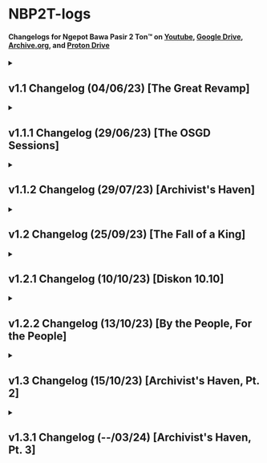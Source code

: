 # NBP2T-logs

#### Changelogs for Ngepot Bawa Pasir 2 Ton™ on [Youtube](https://www.youtube.com/playlist?list=PLgPPq_siGJwJ0YzFQI2p7lJtnqYy6A7Ij), [Google Drive](https://drive.google.com/drive/folders/1-2BM6zpRp9UDDKvcrClR60-GRSTq1nZP?usp=drive_link), [Archive.org](https://archive.org/details/NBP2T), and [Proton Drive](https://drive.proton.me/urls/7JES72G0MR#ApNlehXhxQ5w)

<details>
  <summary><h2>v1.1 Changelog (04/06/23) [The Great Revamp]</h2></summary>

  
  <h3>TL;DR</h3>
  
  - **Revamped 30+ Songs** (changed to their respective original remixers instead of reposters)
  - **Restored some songs** from deletion  
  - **Sort from newest** (I forgot to add this for the longest time)
  - **Fully archiving most of the mp3s** alongside crediting their original remixers (almost 2gb and will upload sometimes later perhaps)
  - **Removed weird and shit songs** you won't remember either way
  
  

<details>
    <summary><h3>Full changelog</h3></summary>

  #### Re-added removed songs
  - Re-added **Hiding Hala Haiding** by **DJ Jimmy On the Mix**
  - Re-added **DJ Terpikat Barakatak** by **Taufiq Akmal**
  - Re-added **I Love Mama Mantu**
  - Re-added **Kimi No Toriko** by **DJ Desa**
  - Re-added **DJ Papa Muda**
  - Re-added **DJ Play Date** along with its original remixer
  - Re-added **DJ Gam Gam Piri** along with its original remixer
  - Re-added **Meneketehe Phonk**
  - Re-added **Jerawat Rindu** (you know which song this is when you listen to it)
  - Re-added **DJ Ubur Ubur** (indihome paket phoenix full ver)
  - Re-added **DJ Good Life x Ela Ela**
  - Re-added **DJ Mari Bercinta** (atas artis bawah gratis)
  - Re-added **DJ Let Me Down Slowly**
  - Re-added **DJ Tanti Pargoy Preminim** (x Tremor)
  - Re-added **DJ Lo Mati Gue Party x Lagu Untukmu**
  and a lot more but I'm too lazy to write all of them

  #### Added More Viral Songs
  - Added **I Wanna Get High x Sepahit Topi Miring**
  - Added **Melody Keju Joget Pragos**

  #### Misc. Additions
  - **Added Runtah from IMP ID** because I misinputed the old Runtah
  - **Added As If It's Your Last x Cupid** because I wanted to piss Hasan off
  - **Added DJ Derniere Danse** because Hasan likes Indila and I wanted to piss him off again
  - **Added a better version of DJ Aku Merindu** because 
    - a. Old one got privated 
    - b. I wanted to piss off my dad
  - **Added original Meneketehe** because it sounds like a jedag jedug already
  - **Added new DJ Heat Waves**, but it seems to be muted and copystriked
  - **Changed DJ New Rules** because the old one was ass
  - **Now sorted from newest first** and new videos will now always go on top
  - **Backed up all the currently existing songs** in the playlist. I will later upload it to a hosting site.
</details>
 </details>


<details>
  <summary><h2>v1.1.1 Changelog (29/06/23) [The OSGD Sessions]</h2></summary>

<h3>TL;DR</h3>

  - **Added some new songs, some coming from <a href="https://www.youtube.com/watch?v=DCJJ350Bmm4">OSGDmemes' DJ Set Session</a>** 
  - **Added the oldest available upload of DJ Rindu Semalam**, but I doubt that it's the original remixer.

<details>
  <summary><h3>Full changelog</h3></summary>

  #### New Songs
  - **Added Cikicikibambam x Amor Probido** ((welot kang copet))
  - **Added DJ She Doesn't Mind**
  - **Added Pernikahan Dini (Sped Up)** (thanks for the submission from my sister)
  - **Added Di Reject (Sped Up)** (again, thanks for the submission from my sister)
  - **Added DJ Wiro Sableng**
  - **Added DJ Emang Kamu Dasar Lonte Bajingan** (submission by @onepip on Discord)
  - **Added** the correct **DJ Kill Bill**
  - **Added DJ Aku Di Matamu**
  - **Added DJ Aw Aw Aw**
  - **Added DJ Kisses Back**
 
  </details>
</details>

<details>
  <summary><h2>v1.1.2 Changelog (29/07/23) [Archivist's Haven]</h2></summary>

<h3>TL;DR</h3>

  - **Uploaded the archived songs to Google Drive.** Might contain songs deleted from the playlist. Check it out <a href="https://drive.google.com/drive/folders/1-8_wOOYFYgYm4K1Sq37ayXA5b4ORpDPf?usp=drive_link">here<a/>.
  - **Re-added 2 deleted songs and added 3 new songs.**

<details>
  <summary><h3>Full changelog</h3></summary>

  #### Uploaded the JJ Archive to Google Drive
   Named it the "ETS2 Radio" because I use these songs during delivery in ETS2.  
   Folder will auto-update so I don't have to worry about reuploading stuff  
   [Free to download, btw](https://drive.google.com/drive/folders/1-8_wOOYFYgYm4K1Sq37ayXA5b4ORpDPf?usp=drive_link)
  

  #### New songs
  - **Added DJ Papa Americano** from **Exel Sack** the big boy
  - **Added DJ Luffy Thai Remix** (this was actually an old submission I never got to add)
  - **Added DJ Hamil Duluan x Soulja Boy** (youuuuuuu)
  - **Added DJ She Doesn't Mind**, this time from **Djremix Thai**

  #### Re-added removed songs
  - Re-added **Mak Lemak Lemak** but now it's the original remixer
  - Re-added **DJ Sweet Little Bumblebee** by **Adit Fvnky Rmx**
  - Re-added **DJ Gafarastyle Jungle Dutch**
  </details>
</details>


<details>
  <summary><h2>v1.2 Changelog (25/09/23) [The Fall of a King]</h2></summary>

<h3>TL;DR</h3>

  - **First huge revamp of the playlist!!!** Sadly not a good one.
  - **Re-added some songs and added new songs.** One of them is a pretty well known club banger. 

<details>
  <summary><h3>Full changelog</h3></summary>

  #### Huge Revamp! DJ Mbon Mbon songs are all gone!
  Much as I'm sad to announce this, it seems that DJ Mbon Mbon's channel has been deleted and/or taken down.     
  All of his songs are still available on the [Google Drive](https://drive.google.com/drive/folders/1-8_wOOYFYgYm4K1Sq37ayXA5b4ORpDPf?usp=drive_link) though.   
  You're always in our hearts, DJ Mbon Mbon.

  #### New songs
  - **Added Peggy Gou - Nanana (Koplo Is Me Remix)**
  - **Added DJ In The Stars** by **DJ Komang**
  - **Added DJ Gratata** by **DJ Cantik**
  - **Added Sahara** by Whisnu Santika (WELCOME TO SAHARA B**CH)


  #### Re-added removed songs
  - Re-added **DJ Skibidi Bom** by the original remixer, **Dede Kelvin**
  - Re-added **DJ Booty Call x Super Freaky Girl** by **RYAN TMR**
  - Re-added **DJ Bukan Cinta 1 atau 2** by **Ucil Fvnky**
  - Re-added **DJ Joget Keju Pragos** by **Unyil Funky**
  - Re-added **Kutukan Mantan** by **Lusiana Malala** (I wrongly added a reupload previously) ((huge thanks to **@officialyaperson** in Discord for reminding me))
 
  </details>
</details>


<details>
  <summary><h2>v1.2.1 Changelog (10/10/23) [Diskon 10.10]</h2></summary>

<h3>TL;DR</h3>

  - ~~**Discount Time!!!**~~ Just kidding, there is no such thing as a discount in the playlist.  
  - **Re-added some deleted songs and added lots of new songs.**
  - **BROUGHT A LOST MEDIA FROM THE DEAD.** Like seriously, it took me almost a year to find this song and it came back like nothing had happened. 

<details>
  <summary><h3>Full changelog</h3></summary>

  #### Resurrected a lost media!
  I'm not exaggerating when I say that this was the hardest one to find.  
  It took me about 8 months to find before this song resurfaced in the web archive.  
  Anyways, probably will reupload on my channel (or not, because the last time I've seen this song, it was being copystriked)  

  Oh. Yeah. Forgot to tell you. It's **Care Bebek** from **DJ ERKA**.

  #### New songs
  - **Added DJ Corona** (this is peak humor according to Indonesians in 2023)
  - **Added DJ Campina** by **DJ Wahyu RMX**
  - **Added Pantun Janda** by **Muqadam** (this wasn't a DJ song but I figured it was enough of a banger that I need to include this here)
  - **Added Ikan Dalam Kolam** by **Muqadam** (same reason as above)
  - **Added DJ Bernyanyi** by **Ramuji Akmal Sadega**
  - **Added DJ Die For You** by **Raymondphilipus** (turns out not as bad as I thought)
  - **Added DJ Skibidi Bom**, this time from **Hendy Adji**
  - **Added DJ Paket Ashiap** by **Jay Stefan**
  - **Added DJ Japanese Goblin x Jedag Jedug Preman** by **Afrian AF** (I swear I hate this song so much)
  - **Added Move Your Body x Pak Cepak Jeder** by **Unyil 12 Remix**
  - **Added Bila Tiba (Funkot Remix)** by **Adhyarta Funkot**

  #### Re-added removed songs
  - Re-added **DJ Untuk Pengisi Hatiku** by the original remixer, **DJ Komang Rimex**
  - Re-added **DJ Chica Loca** by **Zein Fvnky**
  - Re-added **Jedag Jedug Preman** by **Afrian AF** because for some reason the old one got taken down
 
  </details>
</details>

<details>
  <summary><h2>v1.2.2 Changelog (13/10/23) [By the People, For the People]</h2></summary>

<h3>TL;DR</h3>

  - **Submissions! Fun!** Like, really. You guys are doing me a huge favor here by curating this playlist with y'all's taste.  
    I can't curate every single song ever (and I might be oblivious to some of the songs you folks listen to), so by submitting songs,  
    you guys are helping me a huge lot over this playlist. Thank you again.

<details>
  <summary><h3>Full changelog</h3></summary>
  
  #### Song Submissions!!! (I'm so happy if you can't tell)
  - **Added DJ Cikini ke Gondangdia** by **Nabih Fvnky** (thanks to **@accamaw** on Discord for reminding me that this song exists) ((actually no thanks because i hated this song so much))
  - **Added DJ Persija OT** by **DJ FAKHRI** (again, huge thanks to **@accamaw**) ((this is even worse))
  - **Added DJ Pergi Pagi Pulang Pagi** by **Fikri Asia** (thanks to my sister for the submission) ((i legitimately forgot this song exists even though i listened to it live weeks prior))
  - **Added DJ Karna Su Sayang** by **Mocil Fvnky** (submission by **@officialyaperson** on Discord)
  - **Added DJ Malam Pagi x Hamil Duluan** by **Lil Mizan** (another submission by **@officialyaperson**)
  - **Added Kutukan Mantan**, but this time it's from **Angelbert Rap** (yet another gacor submission by **@officialyaperson**)
  - **Added DJ Hadal Ahbek** by **DJ Tebang** (courtesy of **@truejune.** on Discord, thanks a lot homeboy)
  - **Added DJ Ci Ciro Ciro Funkot (Slowed + Reverb)** by **Randa Prasetyo** (such a banger submission were made by **@fardan.** on Discord)
  - **Added DJ Ya Odna (Slowed + Reverb)** by **SAEE RMX** (once again, a submission from **@fardan.**)
  - **Added DJ Penjaga Hati House** by **Rumah Baja** (a very unexpected submission from **@deedzz.**, dude knows what's music to my ears)

Hit me up anywhere if you want to submit anything. Mostly Discord @andiama and Instagram [@pictureswithaiden](https://www.instagram.com/pictureswithaiden/).
 
  </details>
</details>

<details>
  <summary><h2>v1.3 Changelog (15/10/23) [Archivist's Haven, Pt. 2]</h2></summary>

<h3>TL;DR</h3>

  - **Archive.org backups!** Peep it over [here](https://archive.org/details/NBP2T)
  - **Added correct metadatas for the Google Drive backup** (and subsequently Archive.org)
  - **Revamped and added some songs following the addition of correct metadata** including 1 lost media restored out of my curiosity

<details>
  <summary><h3>Full changelog</h3></summary>
  
  #### Archive.org backup
  Let's hope this one stays up forever. I really don't want to leave these songs unattended with my GDrive because Google could do anything if they wanted to.  
  Better safe than sorry, right? Anyways this would probably be updated every few weeks or months.  
  I don't have the time to attend it everytime I download new songs.  
  [Always free to download, of course](https://archive.org/details/NBP2T)

  #### Correct metadatas(!)
  Sorry for neglecting this for the longest time.  
  Pretty dumb to think that I can rename filenames but can't change the filename into metadata tags.
  Anyways, updates already pushed to the Google Drive and Archive.org backups (sadly not available for YouTube but oh well)

  #### Revamped and replaced songs
  - Replaced **DJ Untuk Pengisi Hatiku x Mama Muda** with the original one. Turns out it was called **Ku Tak Akan Bersuara x Mama Muda**. My bad.
  - Added the original **DJ De Ra Go** (which was made by **Noka AxL**) without removing the sped up one.
  - Replaced **DJ Hei Apa Apa x Tak Tak Tik Tik** by **Donny Fernanda** (sorry the original name was very vulgar I had to change it a little)
  - Replaced **DJ Hooh Tenan x Ente Kadang Kadang** with the original remixer, **Mirza Mohamad**
  - Replaced **DJ Pak Wong Vong** reupload with the one from **DJ Hengky**
  - Added **DJ Rungkad** by **Dhea Angela** without removing the sped up version.
  - Replaced **DJ Israel Babi** into an extended one. Thank you, **Unknown** on YT.
  - Replaced **DJ Perawan Desa** with the [hopefully] original one.
  - Replaced **DJ Domba Kuring** with another reuploaded one. Let's just hope this one holds.
  - Replaced **DJ Realme** with a full version one where **Ikky Pahlevii** remixes other ringtones too

  #### More submissions
  - **Added DJ Jujur Sa Su Bilang** by **༒•MAYKEL MANTOW•༒** (no im not joking thats his youtube username)
  - **Added DJ Wheels On The Bus Cocomelon** by **DJ Tebang** (submission by me) ((this was so far the worst joke submission ever made))
  - **Added DJ I Just Can't** by **Kevin Rater** (submission by **@fardan.**)
  - **Added DJ As If It's Your Last** by **Nopal Kiky** (submission by **@truejune.**)
  - **Re-added DJ It's Only Me** after missing for over a year. Thank you, **Yoga BeatMap** I had so much trouble looking for your content. 


  </details>
</details>


<details>
  <summary><h2>v1.3.1 Changelog (--/03/24) [Archivist's Haven, Pt. 3]</h2></summary>

<h3>TL;DR</h3>

  - **Mooooooooooore Submissions!** As per usual!
  - **New Backup Method**?!!!?!?? Indeed! This time it's on Proton Drive. Go check it out [here](https://drive.proton.me/urls/7JES72G0MR#ApNlehXhxQ5w).

<details>
  <summary><h3>Full changelog</h3></summary>
  
  #### Added and replaced new stuff (including submissions!)
  - Replaced **DJ Ainsi Bas La Vida** to its original remixer, **DJ USUP**
  - Replaced **DJ Harmoni** by **Nofin Asia**
  - Replaced **DJ Close Your Eyes x Bangun Pagi Selfie** by **DJ Kunam** (which was officially recognized by KSHMR!)
  - Added **DJ Mungkin Kurang Goyang** by **Iwansteep** (sorry I forgor to add this even though I've listened to it about 10 times now)
  - Added **DJ Trombone x Pelan Pelan Pak Sopir** by **Naufal Akbar** (I love the brass so much in this song, legitimately a well made remix for me personally)
  - Replaced **DJ All Night x Telahepa** by **DJ Nansuya**, now not a reupload.
  - Replaced **DJ Linting Daun** by **DJ Love**
  - Added **DJ Love Nwantiti** by **CAHYO 0103 RNDM**
  - Added **DJ Welcom To PUBG Mobile**, originally by **Rahmat Tahalu**, now remixed by the one and only composer who [had beef with Pizza Hut Indonesia for 28 hours](https://twitter.com/_mardial_/status/1714281468124610729), **Mardial**!
  - Added **DJ Sosweet Breakfunk** by **fmputra**
  - Added **DJ Sosweet Breakfunk (Sped Up)** by **fmputra**(too) ((ok i'll admit to speeding it up myself and not taking the ones from the internet, sorry folks.))
  - Replaced **DJ Dulu Something Sekarang Nothing** by **Rahmat Tahalu** because the old one was removed from YouTube
  - Added **DJ Trombone** by **Ely Syahreza feat. Ilham VZR**
  - Added **DJ I Love You 3000 x Nanda Lemon**, by **RK MIX** (NANDA LEMOOOOOOOON)
  - Added **DJ Maumere**, by **DJ Komang Rimex**
  - Added **DJ Mengapa Mudahnya Hatimu Mendua** by **Dennis Dethan** (Lagu gimmick BUSSID Bang Windah)
  - Added **DJ Malam Pagi x Hamil Duluan x Sampe Bawah** by **Soundingin** (this is the closest version I can get to a Sampe Bawah remix)
  - Added **DJ Goyang Dayung Mashup** by **Maman Fvndy** (this was taken down very quickly after I added to my playlist)
  - Added **DJ Closed Doors x Terbang Bersamaku** by **Maman Fvndy**
  - Added **DJ Joanna Mashup** by **Maman Fvndy**
  - Added **DJ Diperchaos Edamame** by **Hikmal AR** (I had to pull this one out from the depths of archive.org)
  - Added **Ahok Durjana Phonk Remix** by **lilepan** (was unlisted the last time I've seen it)
  - Added **Oke Gas 2** by **Richard Jersey**
  - Added **DJ Terlalu** by **Hendy Adji**
  - Added **DJ Senam Pramuka** by **DJ Nansuya**
  - Added **DJ Wadadadang** by **DJ Nansuya**
  - Added **DJ Aku Lagi Bete** by **DJ Nansuya**
  - Added **DJ Isabella Mashup** by **Ecko Pillow** (this is such a banger tbh)
  - Added **DJ Pikiranku Lepas** by **Kila Fvnky**
  - Added **DJ Om Anton Lari Maraton** by **Entus Korena** (bruakakakak)
  - Added **DJ Tokyo Drift x Hamil Duluan** by **Anantavinnie** (my sister really liked this remix for some reason)
  - Added **DJ Meriang (Sped Up)** (no source because the speed up dude didn't credit it :((()
  - Added **DJ What It Is** by **Adit Fvnky Rmx**
  - Added **DJ What It Is (Breakbeat Ver.)** by **Langit XDI** (same guy as the dude who made DJ Aku Di Matamu that went viral on NapKing's community at one point)
  - Added **Kopi Dangdut** by **Vita Alfia**
  - Added **DJ Tragedi Kamar Mandi** by **DJ Mahesa**
  - Added **DJ Dapa Malaria x Ngana Dengar Ni Lagu** by **Fikri Fvnky**
  - Added the original **DJ Sikok Bagi Duo**, by **DJ Dody**
  - Added **DJ My Marmalade**(pak prabowo mwah, pak prabowo jigi jaga) by **Bosil Kompeng and Reedit Tunes ID**
  - Added **DJ Fortune Cookies** by **Putra Damanik** (i just know i just pissed off like 30000 jkt48 fans out there)
  - Added **DJ Montage Gladiator Reborn** by **DJ Komang**
  - Added **One** by **Rizky Ayuba**
  - Added **DJ PRESIDEN GUOBLOK** by **FRHN MUS!C** ((((ISTANANYA MENJADI ISTANA IBLIS))))
  - Added **DJ Bukan Kaleng Kaleng** by **ARYA RMX**, renamed to **DJ Terbayang Bayang Kamu** for simplicity purposes
  - Added **DJ Santri Pekok** by **Bongobarbar**
  </details>
</details>
